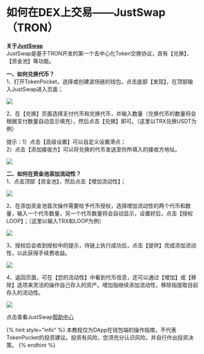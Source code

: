 # 如何在DEX上交易——JustSwap（TRON）

**关于**[**JustSwap**](https://justswap.io/#/home)  
JustSwap是基于TRON开发的第一个去中心化Token交换协议，具有【兑换】、【资金池】等功能。

**一、如何兑换代币？**  
1、打开TokenPocket，选择或创建波场链的钱包，点击底部【发现】，在顶部输入JustSwap进入页面；

![](.gitbook/assets/1%20%281%29.png)

2、在【兑换】页面选择支付代币和兑换代币，并输入数量（兑换代币的数量将会根据支付数量自动显示填充），然后点击【兑换】即可。（这里以TRX兑换USDT为例）

提示：1）点击【高级设置】可以自定义设置滑点；  
2）点击【添加接收方】可以将兑换的代币发送至你所填入的接收方地址。

![](.gitbook/assets/2%20%284%29.jpg)

**二、如何在资金池添加流动性？**  
1、点击顶部【资金池】，然后点击【增加流动性】；

![](.gitbook/assets/3.png)

2、在添加资金池首次操作需要给予代币授权，选择增加流动性的两个代币和数量，输入一个代币数量，另一个代币数量将会自动显示，设置好后，点击【授权LOOP】；（这里以输入TRX和LOOP为例）

![](.gitbook/assets/4%20%281%29.png)

3、授权后会收到授权中的提示，待链上执行成功后，点击【提供】完成添加流动性，以此获得手续费收益。

![](.gitbook/assets/5%20%282%29.png)

4、返回页面，可在【您的流动性】中看到代币信息，还可以通过【增加】或【移除】选项来灵活的操作自己存入的资产。增加指继续添加流动性，移除指提取目前存入的流动性。

![](.gitbook/assets/6%20%281%29.png)

点击查看JustSwap[帮助中心](https://justswap.zendesk.com/hc/zh-cn)

{% hint style="info" %}
本教程仅为DApp在钱包端的操作指南，不代表TokenPocket的投资建议。投资有风险，您须充分认识风险，并自行作出投资决策。
{% endhint %}

